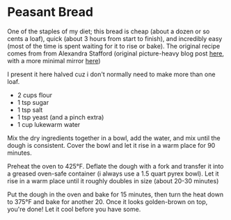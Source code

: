 # Peasant Bread

One of the staples of my diet; this bread is cheap (about a dozen or so cents a loaf), quick (about 3 hours from start to finish), and incredibly easy (most of the time is spent waiting for it to rise or bake). The original recipe comes from from Alexandra Stafford (original picture-heavy blog post [here](https://alexandracooks.com/2012/11/07/my-mothers-peasant-bread-the-best-easiest-bread-you-will-ever-make/), with a more minimal mirror [here](https://www.kingarthurflour.com/recipes/peasant-bread-recipe))

I present it here halved cuz i don't normally need to make more than one loaf.

- 2 cups flour
- 1 tsp sugar
- 1 tsp salt
- 1 tsp yeast (and a pinch extra)
- 1 cup lukewarm water

Mix the dry ingredients together in a bowl, add the water, and mix until the dough is consistent. Cover the bowl and let it rise in a warm place for 90 minutes.

Preheat the oven to 425°F. Deflate the dough with a fork and transfer it into a greased oven-safe container (i always use a 1.5 quart pyrex bowl). Let it rise in a warm place until it roughly doubles in size (about 20-30 minutes)

Put the dough in the oven and bake for 15 minutes, then turn the heat down to 375°F and bake for another 20. Once it looks golden-brown on top, you're done! Let it cool before you have some.
